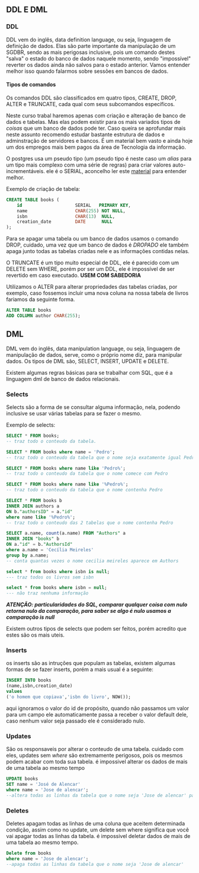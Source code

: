 ## DDL E DML

### DDL
DDL vem do inglês, data definition language, ou seja, linguagem de definição de dados. Elas são parte importante da manipulação de um SGDBR, sendo as mais perigosas inclusive, pois um comando destes "salva" o estado do banco de dados naquele momento, sendo "impossível" reverter os dados ainda não salvos para o estado anterior. Vamos entender melhor isso quando falarmos sobre sessões em bancos de dados.

#### Tipos de comandos
Os comandos DDL são classificados em quatro tipos, CREATE, DROP, ALTER e TRUNCATE, cada qual com seus subcomandos específicos.

Neste curso trabal haremos apenas com criação e alteração de banco de dados e tabelas. Mas elas podem existir para os mais variados tipos de *coisas* que um banco de dados pode ter. Caso queira se aprofundar mais neste assunto recomendo estudar bastante estrutura de dados e adminstração de servidores e bancos. É um material bem vasto e ainda hoje um dos empregos mais bem pagos da área de Tecnologia da informação.

O postgres usa um pseudo tipo (um pseudo tipo é neste caso um *alias* para um tipo mais complexo com uma série de regras) para criar valores auto-incrementáveis. ele é o SERIAL, aconcelho ler este [material](https://www.postgresqltutorial.com/postgresql-serial/) para entender melhor.

Exemplo de criação de tabela:

```SQL
CREATE TABLE books (
    id                    SERIAL   PRIMARY KEY,
    name                  CHAR(255) NOT NULL,
    isbn                  CHAR(13)  NULL,
    creation_date         DATE      NULL
);
```
Para se apagar uma tabela ou um banco de dados usamos o comando DROP, cuidado, uma vez que um banco de dados é *DROPADO* ele também apaga junto todas as tabelas criadas nele e as informações contidas nelas.

O TRUNCATE é um tipo muito especial de DDL, ele é parecido com um DELETE sem WHERE, porém por ser um DDL, ele é impossível de ser revertido em caso executado. **USEM COM SABEDORIA**

Utilizamos o ALTER para alterar propriedades das tabelas criadas, por exemplo, caso fossemos incluir uma nova coluna na nossa tabela de livros fariamos da seguinte forma.

```SQL
ALTER TABLE books
ADD COLUMN author CHAR(255);
```

## DML

DML vem do inglês, data manipulation language, ou seja, linguagem de manipulação de dados, serve, como o próprio nome diz, para manipular dados.
Os tipos de DML são, SELECT, INSERT, UPDATE e DELETE.

Existem algumas regras básicas para se trabalhar com SQL, que é a linguagem dml de banco de dados relacionais.

### Selects

Selects são a forma de se consultar alguma informação, nela, podendo inclusive se usar várias tabelas para se fazer o mesmo.

Exemplo de selects:
```SQL
SELECT * FROM books;
-- traz todo o conteudo da tabela.

SELECT * FROM books where name = 'Pedro';
-- traz todo o conteudo da tabela que o nome seja exatamente igual Pedro

SELECT * FROM books where name like 'Pedro%';
-- traz todo o conteudo da tabela que o nome comece com Pedro

SELECT * FROM books where name like '%Pedro%';
-- traz todo o conteudo da tabela que o nome contenha Pedro

SELECT * FROM books b
INNER JOIN authors a
ON b."authorsID" = a."id"
where name like '%Pedro%';
-- traz todo o conteudo das 2 tabelas que o nome contenha Pedro

SELECT a.name, count(a.name) FROM "Authors" a
INNER JOIN "books" b
ON a."id" = b."AuthorsId"
where a.name = 'Cecília Meireles'
group by a.name;
-- conta quantas vezes o nome cecilia meireles aparece em Authors

select * from books where isbn is null;
--- traz todos os livros sem isbn

select * from books where isbn = null;
--- não traz nenhuma informação

```
***ATENÇÃO: particularidades do SQL, comparar qualquer coisa com nulo retorna nulo da comparação, para saber se algo é nulo usamos a comparação is null***


Existem outros tipos de selects que podem ser feitos, porém acredito que estes são os mais uteis.

### Inserts

os inserts são as intruções que populam as tabelas, existem algumas formas de se fazer inserts, porém a mais usual é a seguinte:

```SQL
INSERT INTO books
(name,isbn,creation_date)
values
('o homem que copiava','isbn do livro', NOW());
```
aqui ignoramos o valor do id de propósito, quando não passamos um valor para um campo ele automaticamente passa a receber o valor default dele, caso nenhum valor seja passado ele é considerado nulo.

### Updates

São os responsaveis por alterar o conteudo de uma tabela. cuidado com eles, updates sem *where* são extremamente perigosos, pois os mesmos podem acabar com toda sua tabela. é impossivel alterar os dados de mais de uma tabela ao mesmo tempo

```SQL
UPDATE books
SET name = 'José de Alencar'
where name = 'Jose de alencar';
--altera todas as linhas da tabela que o nome seja 'Jose de alencar' para 'José de Alencar'
```
### Deletes

Deletes apagam todas as linhas de uma coluna que aceitem determinada condição, assim como no update, um delete sem where significa que você vai apagar todas as linhas da tabela. é impossivel deletar dados de mais de uma tabela ao mesmo tempo.

```SQL
Delete from books
where name = 'Jose de alencar';
--apaga todas as linhas da tabela que o nome seja 'Jose de alencar'
```
